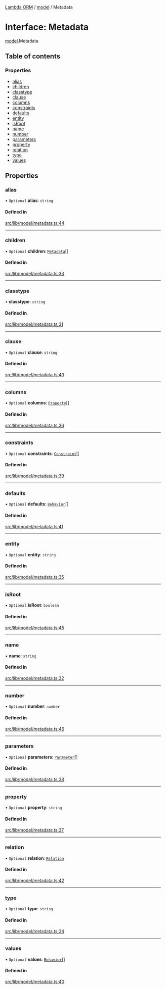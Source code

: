 [Lambda ORM](../README.md) / [model](../modules/model.md) / Metadata

# Interface: Metadata

[model](../modules/model.md).Metadata

## Table of contents

### Properties

- [alias](model.Metadata.md#alias)
- [children](model.Metadata.md#children)
- [classtype](model.Metadata.md#classtype)
- [clause](model.Metadata.md#clause)
- [columns](model.Metadata.md#columns)
- [constraints](model.Metadata.md#constraints)
- [defaults](model.Metadata.md#defaults)
- [entity](model.Metadata.md#entity)
- [isRoot](model.Metadata.md#isroot)
- [name](model.Metadata.md#name)
- [number](model.Metadata.md#number)
- [parameters](model.Metadata.md#parameters)
- [property](model.Metadata.md#property)
- [relation](model.Metadata.md#relation)
- [type](model.Metadata.md#type)
- [values](model.Metadata.md#values)

## Properties

### alias

• `Optional` **alias**: `string`

#### Defined in

[src/lib/model/metadata.ts:44](https://github.com/FlavioLionelRita/lambdaorm/blob/0fd718a/src/lib/model/metadata.ts#L44)

___

### children

• `Optional` **children**: [`Metadata`](model.Metadata.md)[]

#### Defined in

[src/lib/model/metadata.ts:33](https://github.com/FlavioLionelRita/lambdaorm/blob/0fd718a/src/lib/model/metadata.ts#L33)

___

### classtype

• **classtype**: `string`

#### Defined in

[src/lib/model/metadata.ts:31](https://github.com/FlavioLionelRita/lambdaorm/blob/0fd718a/src/lib/model/metadata.ts#L31)

___

### clause

• `Optional` **clause**: `string`

#### Defined in

[src/lib/model/metadata.ts:43](https://github.com/FlavioLionelRita/lambdaorm/blob/0fd718a/src/lib/model/metadata.ts#L43)

___

### columns

• `Optional` **columns**: [`Property`](model.Property.md)[]

#### Defined in

[src/lib/model/metadata.ts:36](https://github.com/FlavioLionelRita/lambdaorm/blob/0fd718a/src/lib/model/metadata.ts#L36)

___

### constraints

• `Optional` **constraints**: [`Constraint`](model.Constraint.md)[]

#### Defined in

[src/lib/model/metadata.ts:39](https://github.com/FlavioLionelRita/lambdaorm/blob/0fd718a/src/lib/model/metadata.ts#L39)

___

### defaults

• `Optional` **defaults**: [`Behavior`](model.Behavior.md)[]

#### Defined in

[src/lib/model/metadata.ts:41](https://github.com/FlavioLionelRita/lambdaorm/blob/0fd718a/src/lib/model/metadata.ts#L41)

___

### entity

• `Optional` **entity**: `string`

#### Defined in

[src/lib/model/metadata.ts:35](https://github.com/FlavioLionelRita/lambdaorm/blob/0fd718a/src/lib/model/metadata.ts#L35)

___

### isRoot

• `Optional` **isRoot**: `boolean`

#### Defined in

[src/lib/model/metadata.ts:45](https://github.com/FlavioLionelRita/lambdaorm/blob/0fd718a/src/lib/model/metadata.ts#L45)

___

### name

• **name**: `string`

#### Defined in

[src/lib/model/metadata.ts:32](https://github.com/FlavioLionelRita/lambdaorm/blob/0fd718a/src/lib/model/metadata.ts#L32)

___

### number

• `Optional` **number**: `number`

#### Defined in

[src/lib/model/metadata.ts:46](https://github.com/FlavioLionelRita/lambdaorm/blob/0fd718a/src/lib/model/metadata.ts#L46)

___

### parameters

• `Optional` **parameters**: [`Parameter`](model.Parameter.md)[]

#### Defined in

[src/lib/model/metadata.ts:38](https://github.com/FlavioLionelRita/lambdaorm/blob/0fd718a/src/lib/model/metadata.ts#L38)

___

### property

• `Optional` **property**: `string`

#### Defined in

[src/lib/model/metadata.ts:37](https://github.com/FlavioLionelRita/lambdaorm/blob/0fd718a/src/lib/model/metadata.ts#L37)

___

### relation

• `Optional` **relation**: [`Relation`](model.Relation.md)

#### Defined in

[src/lib/model/metadata.ts:42](https://github.com/FlavioLionelRita/lambdaorm/blob/0fd718a/src/lib/model/metadata.ts#L42)

___

### type

• `Optional` **type**: `string`

#### Defined in

[src/lib/model/metadata.ts:34](https://github.com/FlavioLionelRita/lambdaorm/blob/0fd718a/src/lib/model/metadata.ts#L34)

___

### values

• `Optional` **values**: [`Behavior`](model.Behavior.md)[]

#### Defined in

[src/lib/model/metadata.ts:40](https://github.com/FlavioLionelRita/lambdaorm/blob/0fd718a/src/lib/model/metadata.ts#L40)
